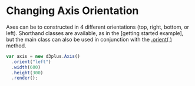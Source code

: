 [width]: 600
[height]: 300

# Changing Axis Orientation

Axes can be to constructed in 4 different orientations (top, right, bottom, or left). Shorthand classes are available, as in the [getting started example], but the main class can also be used in conjunction with the [.orient( )](https://github.com/d3plus/d3plus-axis#Axis.orient) method.

```js
var axis = new d3plus.Axis()
  .orient("left")
  .width(600)
  .height(300)
  .render();
```
